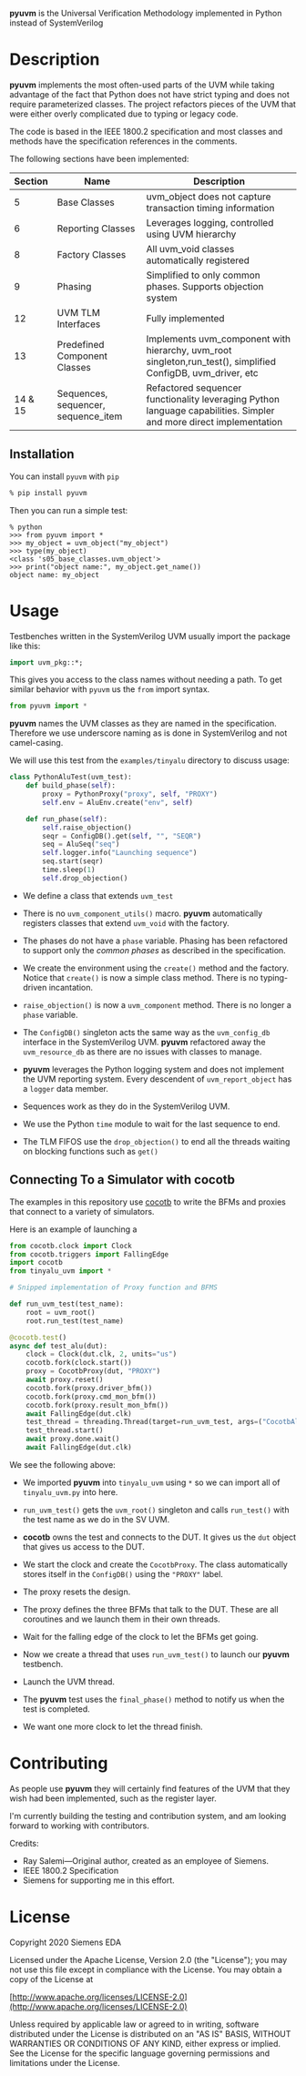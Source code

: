 **pyuvm** is the Universal Verification Methodology implemented in Python instead of SystemVerilog



# Description

**pyuvm** implements the most often-used parts of the UVM while taking advantage of the fact that Python does not have strict typing and does not require parameterized classes. The project refactors pieces of the UVM that were either overly complicated due to typing or legacy code.

The code is based in the IEEE 1800.2 specification and most classes and methods have the specification references in the comments.

The following sections have been implemented:

|Section|Name|Description|
|-------|----|-----------|
|5|Base Classes|uvm_object does not capture transaction timing information|
|6|Reporting Classes|Leverages logging, controlled using UVM hierarchy|
|8|Factory Classes|All uvm_void classes automatically registered|
|9|Phasing|Simplified to only common phases. Supports objection system|
|12|UVM TLM Interfaces|Fully implemented|
|13|Predefined Component Classes|Implements uvm_component with hierarchy, uvm_root singleton,run_test(), simplified ConfigDB, uvm_driver, etc|
|14 & 15|Sequences, sequencer, sequence_item|Refactored sequencer functionality leveraging Python language capabilities. Simpler and more direct implementation|


## Installation

You can install `pyuvm` with `pip`

```bash
% pip install pyuvm
```

Then you can run a simple test:

```
% python
>>> from pyuvm import *
>>> my_object = uvm_object("my_object")
>>> type(my_object)
<class 's05_base_classes.uvm_object'>
>>> print("object name:", my_object.get_name())
object name: my_object
```

# Usage

Testbenches written in the SystemVerilog UVM usually import the package like this:

```SystemVerilog
import uvm_pkg::*;
```

This gives you access to the class names without needing a path.  To get 
similar behavior with `pyuvm` us the `from` import syntax.

```Python
from pyuvm import *
```

**pyuvm** names the UVM classes as they are named in the specification. Therefore we use underscore naming as is done in SystemVerilog and not camel-casing.

We will use this test from the `examples/tinyalu` directory to discuss usage:

```python
class PythonAluTest(uvm_test):
    def build_phase(self):
        proxy = PythonProxy("proxy", self, "PROXY")
        self.env = AluEnv.create("env", self)

    def run_phase(self):
        self.raise_objection()
        seqr = ConfigDB().get(self, "", "SEQR")
        seq = AluSeq("seq")
        self.logger.info("Launching sequence")
        seq.start(seqr)
        time.sleep(1)
        self.drop_objection()
```

* We define a class that extends `uvm_test`

* There is no `uvm_component_utils()` macro. **pyuvm** automatically registers classes that extend `uvm_void` with the factory.

* The phases do not have a `phase` variable. Phasing has been refactored to support only the *common phases* as described in the specification. 

* We create the environment using the `create()` method and the factory. Notice that `create()` is now a simple class method. There is no typing-driven incantation.

* `raise_objection()` is now a `uvm_component` method. There is no longer a `phase` variable.

* The `ConfigDB()` singleton acts the same way as the `uvm_config_db` interface in the SystemVerilog UVM. **pyuvm** refactored away the `uvm_resource_db` as there are no issues with classes to manage.

* **pyuvm** leverages the Python logging system and does not implement the UVM reporting system. Every descendent of `uvm_report_object` has a `logger` data member.

* Sequences work as they do in the SystemVerilog UVM.

* We use the Python `time` module to wait for the last sequence to end.

* The TLM FIFOS use the `drop_objection()` to end all the threads waiting on blocking functions such as `get()`

## Connecting To a Simulator with **cocotb**

The examples in this repository use [cocotb](https://github.com/cocotb/cocotb) to write the BFMs and proxies that connect to a variety of simulators.

Here is an example of launching a 

```python
from cocotb.clock import Clock
from cocotb.triggers import FallingEdge
import cocotb
from tinyalu_uvm import *

# Snipped implementation of Proxy function and BFMS

def run_uvm_test(test_name):
    root = uvm_root()
    root.run_test(test_name)

@cocotb.test()
async def test_alu(dut):
    clock = Clock(dut.clk, 2, units="us")
    cocotb.fork(clock.start())
    proxy = CocotbProxy(dut, "PROXY")
    await proxy.reset()
    cocotb.fork(proxy.driver_bfm())
    cocotb.fork(proxy.cmd_mon_bfm())
    cocotb.fork(proxy.result_mon_bfm())
    await FallingEdge(dut.clk)
    test_thread = threading.Thread(target=run_uvm_test, args=("CocotbAluTest",), name="run_test")
    test_thread.start()
    await proxy.done.wait()
    await FallingEdge(dut.clk)

```

We see the following above:

* We imported **pyuvm** into `tinyalu_uvm` using `*` so we can import all of `tinyalu_uvm.py` into here.

* `run_uvm_test()` gets the `uvm_root()` singleton and calls `run_test()` with the test name as we do in the SV UVM.

* **cocotb** owns the test and connects to the DUT. It gives us the `dut` object that gives us access to the DUT.

* We start the clock and create the `CocotbProxy`.  The class automatically stores itself in the `ConfigDB()` using the `"PROXY"` label. 

* The proxy resets the design.

* The proxy defines the three BFMs that talk to the DUT. These are all coroutines and we launch them in their own threads.

* Wait for the falling edge of the clock to let the BFMs get going. 

* Now we create a thread that uses `run_uvm_test()` to launch our **pyuvm** testbench.

* Launch the UVM thread.

* The **pyuvm** test uses the `final_phase()` method to notify us when the test is completed.

* We want one more clock to let the thread finish.


# Contributing

As people use **pyuvm** they will certainly find features of the UVM that they wish had been implemented, such as the register layer. 

I'm currently building the testing and contribution system, and am looking forward to working with contributors.

Credits: 

* Ray Salemi—Original author, created as an employee of Siemens.
* IEEE 1800.2 Specification
* Siemens for supporting me in this effort.

# License

Copyright 2020 Siemens EDA

Licensed under the Apache License, Version 2.0 (the "License");
you may not use this file except in compliance with the License.
You may obtain a copy of the License at

[http://www.apache.org/licenses/LICENSE-2.0](http://www.apache.org/licenses/LICENSE-2.0)

Unless required by applicable law or agreed to in writing, software
distributed under the License is distributed on an "AS IS" BASIS,
WITHOUT WARRANTIES OR CONDITIONS OF ANY KIND, either express or implied.
See the License for the specific language governing permissions and
limitations under the License.


